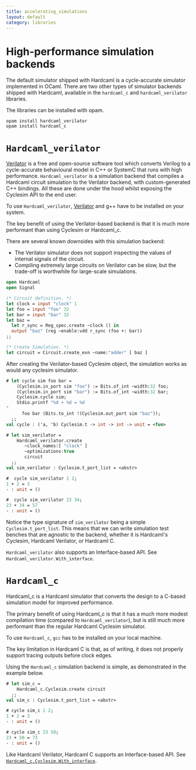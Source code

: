 ```yaml
---
title: accelerating_simulations
layout: default
category: libraries
---
```

# High-performance simulation backends

<!--
```ocaml
# Hardcaml.Caller_id.set_mode Disabled
- : unit = ()
```
-->

The default simulator shipped with Hardcaml is a cycle-accurate
simulator implemented in OCaml. There are two other types of simulator
backends shipped with Hardcaml, available in the `hardcaml_c` and
`hardcaml_verilator` libraries.

The libraries can be installed with opam.

```
opam install hardcaml_verilator
opam install hardcaml_c
```

# `Hardcaml_verilator`

[Verilator](https://www.veripool.org/wiki/verilator) is a free and
open-source software tool which converts Verilog to a cycle-accurate
behavioural model in C++ or SystemC that runs with high
performance. `Hardcaml_verilator` is a simulation backend that
compiles a Hardcaml circuit simulation to the Verilator backend, with
custom-generated C++ bindings. All these are done under the hood
whilst exposing the Cyclesim API to the end user.

To use `Hardcaml_verilator`,
[Verilator](https://www.veripool.org/wiki/verilator) and g++ have to be
installed on your system.

The key benefit of using the Verilator-based backend is that it is
much more performant than using Cyclesim or Hardcaml_c.

There are several known downsides with this simulation backend:

- The Verilator simulator does not support inspecting the values of
  internal signals of the circuit.
- Compiling extremely large circuits on Verilator can be slow, but the
  trade-off is worthwhile for large-scale simulations.

```ocaml
open Hardcaml
open Signal

(* Circuit definition. *)
let clock = input "clock" 1
let foo = input "foo" 32
let bar = input "bar" 32
let baz =
  let r_sync = Reg_spec.create ~clock () in
  output "baz" (reg ~enable:vdd r_sync (foo +: bar))
;;

(* Create Simulation. *)
let circuit = Circuit.create_exn ~name:"adder" [ baz ]

```

After creating the Verilator-based Cyclesim object, the simulation
works as would any cyclesim simulator.

```ocaml
# let cycle sim foo bar =
    (Cyclesim.in_port sim "foo") := Bits.of_int ~width:32 foo;
    (Cyclesim.in_port sim "bar") := Bits.of_int ~width:32 bar;
    Cyclesim.cycle sim;
    Stdio.printf "%d + %d = %d
"
      foo bar (Bits.to_int !(Cyclesim.out_port sim "baz"));
  ;;
val cycle : ('a, 'b) Cyclesim.t -> int -> int -> unit = <fun>

# let sim_verilator =
    Hardcaml_verilator.create
       ~clock_names:[ "clock" ]
       ~optimizations:true
       circuit
  ;;
val sim_verilator : Cyclesim.t_port_list = <abstr>

#  cycle sim_verilator 1 2;
1 + 2 = 3
- : unit = ()

#  cycle sim_verilator 23 34;
23 + 34 = 57
- : unit = ()
```

Notice the type signature of `sim_verilator` being a simple
`Cyclesim.t_port_list`. This means that we can write simulation test
benches that are agnostic to the backend, whether it is Hardcaml's
Cyclesim, Hardcaml Verilator, or Hardcaml C.

`Hardcaml_verilator` also supports an Interface-based API. See `Hardcaml_verilator.With_interface`.

# `Hardcaml_c`

Hardcaml_c is a Hardcaml simulator that converts the design to a
C-based simulation model for improved performance.

The primary benefit of using Hardcaml_c is that it has a much more
modest compilation time (compared to `Hardcaml_verilator`), but is still
much more performant than the regular Hardcaml Cyclesim simulator.

To use `Hardcaml_c`, `gcc` has to be installed on your local machine.

The key limitation in Hardcaml C is that, as of writing, it does not
properly support tracing outputs before clock edges.

Using the `Hardcaml_c` simulation backend is simple, as demonstrated
in the example below.

```ocaml
# let sim_c =
    Hardcaml_c.Cyclesim.create circuit
  ;;
val sim_c : Cyclesim.t_port_list = <abstr>

# cycle sim_c 1 2;
1 + 2 = 3
- : unit = ()

# cycle sim_c 23 50;
23 + 50 = 73
- : unit = ()
```

Like Hardcaml Verilator, Hardcaml C supports an Interface-based
API. See [`Hardcaml_c.Cyclesim.With_interface`](https://ocaml.janestreet.com/ocaml-core/latest/doc/hardcaml_verilator/Hardcaml_verilator/index.html).
